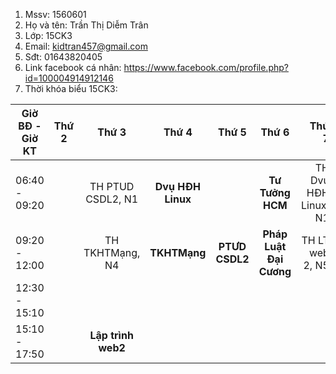1. Mssv: 1560601
2. Họ và tên: Trần Thị Diễm Trân
3. Lớp: 15CK3
4. Email: kidtran457@gmail.com
5. Sđt: 01643820405
6. Link facebook cá nhân: https://www.facebook.com/profile.php?id=100004914912146
7. Thời khóa biểu 15CK3:

| Giờ BĐ - Giờ KT |   Thứ 2  |       Thứ 3       |       Thứ 4      |       Thứ 5      |         Thứ 6         |        Thứ 7       |
| --------------- |:--------:|:-----------------:|:----------------:|:----------------:|:---------------------:|-------------------:|
|  06:40 - 09:20  |          | TH PTUD CSDL2, N1 |**Dvụ HĐH Linux** |                  |   **Tư Tưởng HCM**    |TH Dvụ HĐH Linux, N1|
|  09:20 - 12:00  |          |  TH TKHTMạng, N4  |   **TKHTMạng**   |  **PTƯD CSDL2**  |**Pháp Luật Đại Cương**| TH LT web 2, N5    |
|  12:30 - 15:10  |          |                   |                  |                  |                       |                    |
|  15:10 - 17:50  |          |**Lập trình web2** |                  |                  |                       |                    |
